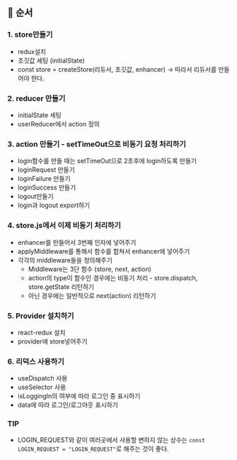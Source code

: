 ## 📌 순서

### 1. store만들기
   - redux설치
   - 초깃값 세팅 (initialState)
   - const store = createStore(리듀서, 초깃값, enhancer) -> 따라서 리듀서를 만들어야 한다.

### 2. reducer 만들기
   - initialState 세팅
   - userReducer에서 action 정의

### 3. action 만들기 - setTimeOut으로 비동기 요청 처리하기
   - login함수를 만들 때는 setTimeOut으로 2초후에 login하도록 만들기
   - loginRequest 만들기
   - loginFailure 만들기
   - loginSuccess 만들기
   - logout만들기
   - login과 logout export하기

### 4. store.js에서 이제 비동기 처리하기
   - enhancer를 만들어서 3번째 인자에 넣어주기
   - applyMiddleware를 통해서 함수를 합쳐서 enhancer에 넣어주기
   - 각각의 middleware들을 정의해주기
      - Middleware는 3단 함수 (store, next, action)
      - action의 type이 함수인 경우에는 비동기 처리 - store.dispatch, store.getState 리턴하기
      - 아닌 경우에는 일반적으로 next(action) 리턴하기

### 5. Provider 설치하기
   - react-redux 설치
   - provider에 store넣어주기

### 6. 리덕스 사용하기
   - useDispatch 사용
   - useSelector 사용
   - isLoggingIn의 여부에 따라 로그인 중 표시하기
   - data에 따라 로그인/로그아웃 표시하기

### TIP
   - LOGIN_REQUEST와 같이 여러곳에서 사용할 변하지 않는 상수는 ```const LOGIN_REQUEST = "LOGIN_REQUEST"```로 해주는 것이 좋다.

